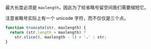 最大长度必须是 `maxlength`，因此为了给省略号留空间我们需要缩短它。

注意省略号实际上有一个 unicode 字符，而不仅仅是三个点。

```js run demo
function truncate(str, maxlength) {
  return (str.length > maxlength) ?
    str.slice(0, maxlength - 1) + '…' : str;
}
```
